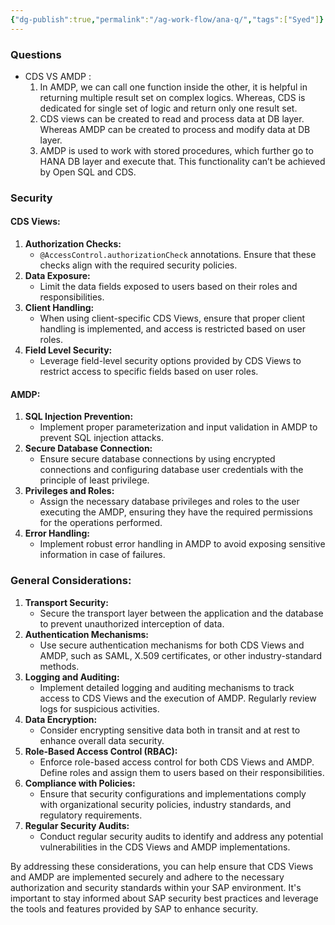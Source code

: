 ```yaml
---
{"dg-publish":true,"permalink":"/ag-work-flow/ana-q/","tags":["Syed"]}
---
```


### Questions

- CDS VS AMDP :
  1. In AMDP, we can call one function inside the other, it is helpful in returning multiple result set on complex logics. Whereas, CDS is dedicated for single set of logic and return only one result set.
  2. CDS views can be created to read and process data at DB layer. Whereas AMDP can be created to process and modify data at DB layer.
  3. AMDP is used to work with stored procedures, which further go to HANA DB layer and execute that. This functionality can’t be achieved by Open SQL and CDS.

### Security
#### **CDS Views:**

1. **Authorization Checks:**
    - `@AccessControl.authorizationCheck` annotations. Ensure that these checks align with the required security policies.
2. **Data Exposure:**
    - Limit the data fields exposed to users based on their roles and responsibilities.
3. **Client Handling:**
    - When using client-specific CDS Views, ensure that proper client handling is implemented, and access is restricted based on user roles.
4. **Field Level Security:**
    - Leverage field-level security options provided by CDS Views to restrict access to specific fields based on user roles.

#### **AMDP:**

1. **SQL Injection Prevention:**
    - Implement proper parameterization and input validation in AMDP to prevent SQL injection attacks.
2. **Secure Database Connection:**
    - Ensure secure database connections by using encrypted connections and configuring database user credentials with the principle of least privilege.
3. **Privileges and Roles:**
    - Assign the necessary database privileges and roles to the user executing the AMDP, ensuring they have the required permissions for the operations performed.
4. **Error Handling:**
    - Implement robust error handling in AMDP to avoid exposing sensitive information in case of failures.

### **General Considerations:**

1. **Transport Security:**
    - Secure the transport layer between the application and the database to prevent unauthorized interception of data.
2. **Authentication Mechanisms:**
    - Use secure authentication mechanisms for both CDS Views and AMDP, such as SAML, X.509 certificates, or other industry-standard methods.
3. **Logging and Auditing:**
    - Implement detailed logging and auditing mechanisms to track access to CDS Views and the execution of AMDP. Regularly review logs for suspicious activities.
4. **Data Encryption:**
    - Consider encrypting sensitive data both in transit and at rest to enhance overall data security.
5. **Role-Based Access Control (RBAC):**
    - Enforce role-based access control for both CDS Views and AMDP. Define roles and assign them to users based on their responsibilities.
6. **Compliance with Policies:**
    - Ensure that security configurations and implementations comply with organizational security policies, industry standards, and regulatory requirements.
7. **Regular Security Audits:**
    - Conduct regular security audits to identify and address any potential vulnerabilities in the CDS Views and AMDP implementations.

By addressing these considerations, you can help ensure that CDS Views and AMDP are implemented securely and adhere to the necessary authorization and security standards within your SAP environment. It's important to stay informed about SAP security best practices and leverage the tools and features provided by SAP to enhance security.